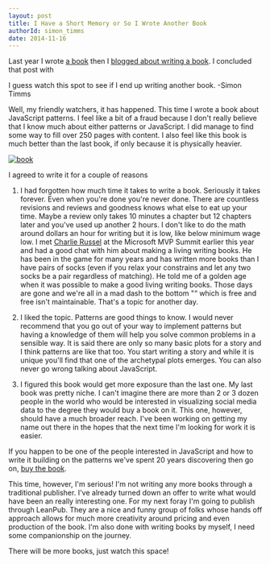 ```yaml
---
layout: post
title: I Have a Short Memory or So I Wrote Another Book
authorId: simon_timms
date: 2014-11-16
---
```


Last year I wrote [a book](http://www.amazon.com/Social-Data-Visualization-HTML5-JavaScript-ebook/dp/B00FF8OK0S/ref=sr_1_2?ie=UTF8&qid=1415827489&sr=8-2&keywords=simon+timms) then I [blogged about writing a book](http://blog.simontimms.com/2013/09/10/so-i-wrote-a-book/ "So I wrote a book"). I concluded that post with

I guess watch this spot to see if I end up writing another book. -Simon Timms

Well, my friendly watchers, it has happened. This time I wrote a book about JavaScript patterns. I feel like a bit of a fraud because I don't really believe that I know much about either patterns or JavaScript. I did manage to find some way to fill over 250 pages with content. I also feel like this book is much better than the last book, if only because it is physically heavier.

[![book](https://stimms.files.wordpress.com/2014/11/book.jpg)](https://stimms.files.wordpress.com/2014/11/book.jpg)

I agreed to write it for a couple of reasons

1. I had forgotten how much time it takes to write a book. Seriously it takes forever. Even when you're done you're never done. There are countless revisions and reviews and goodness knows what else to eat up your time. Maybe a review only takes 10 minutes a chapter but 12 chapters later and you've used up another 2 hours. I don't like to do the math around dollars an hour for writing but it is low, like below minimum wage low. I met [Charlie Russel](http://www.amazon.com/Charlie-Russel/e/B001IGNJLM/ref=sr_ntt_srch_lnk_15?qid=1415827919&sr=1-15) at the Microsoft MVP Summit earlier this year and had a good chat with him about making a living writing books. He has been in the game for many years and has written more books than I have pairs of socks (even if you relax your constrains and let any two socks be a pair regardless of matching). He told me of a golden age when it was possible to make a good living writing books. Those days are gone and we're all in a mad dash to the bottom "“ which is free and free isn't maintainable. That's a topic for another day.

2. I liked the topic. Patterns are good things to know. I would never recommend that you go out of your way to implement patterns but having a knowledge of them will help you solve common problems in a sensible way. It is said there are only so many basic plots for a story and I think patterns are like that too. You start writing a story and while it is unique you'll find that one of the archetypal plots emerges. You can also never go wrong talking about JavaScript.

3. I figured this book would get more exposure than the last one. My last book was pretty niche. I can't imagine there are more than 2 or 3 dozen people in the world who would be interested in visualizing social media data to the degree they would buy a book on it. This one, however, should have a much broader reach. I've been working on getting my name out there in the hopes that the next time I'm looking for work it is easier.

If you happen to be one of the people interested in JavaScript and how to write it building on the patterns we've spent 20 years discovering then go on, [buy the book](https://www.packtpub.com/web-development/mastering-javascript-design-patterns).

This time, however, I'm serious! I'm not writing any more books through a traditional publisher. I've already turned down an offer to write what would have been an really interesting one. For my next foray I'm going to publish through LeanPub. They are a nice and funny group of folks whose hands off approach allows for much more creativity around pricing and even production of the book. I'm also done with writing books by myself, I need some companionship on the journey.

There will be more books, just watch this space!



